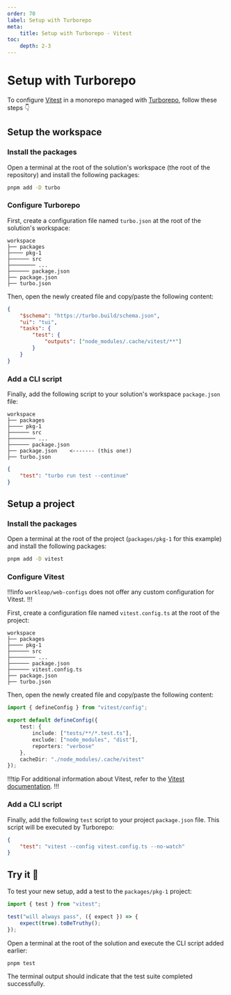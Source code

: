 ```yaml
---
order: 70
label: Setup with Turborepo
meta:
    title: Setup with Turborepo - Vitest
toc:
    depth: 2-3
---
```


# Setup with Turborepo

To configure [Vitest](https://vitest.dev/) in a monorepo managed with [Turborepo](https://turborepo.com/), follow these steps 👇

## Setup the workspace

### Install the packages

Open a terminal at the root of the solution's workspace (the root of the repository) and install the following packages:

```bash
pnpm add -D turbo
```

### Configure Turborepo

First, create a configuration file named `turbo.json` at the root of the solution's workspace:

``` !#8
workspace
├── packages
├──── pkg-1
├────── src
├──────── ...
├────── package.json
├── package.json
├── turbo.json
```

Then, open the newly created file and copy/paste the following content:

```json !#5-7
{
    "$schema": "https://turbo.build/schema.json",
    "ui": "tui",
    "tasks": {
        "test": {
            "outputs": ["node_modules/.cache/vitest/**"]
        }
    }
}
```

### Add a CLI script

Finally, add the following script to your solution's workspace `package.json` file:

``` !#7
workspace
├── packages
├──── pkg-1
├────── src
├──────── ...
├────── package.json
├── package.json    <------- (this one!)
├── turbo.json
```

```json package.json
{
    "test": "turbo run test --continue"
}
```

## Setup a project

### Install the packages

Open a terminal at the root of the project (`packages/pkg-1` for this example) and install the following packages:

```bash
pnpm add -D vitest
```

### Configure Vitest

!!!info
`workleap/web-configs` does not offer any custom configuration for Vitest.
!!!

First, create a configuration file named `vitest.config.ts` at the root of the project:

``` !#7
workspace
├── packages
├──── pkg-1
├────── src
├──────── ...
├────── package.json
├────── vitest.config.ts
├── package.json
├── turbo.json
```

Then, open the newly created file and copy/paste the following content:

```ts packages/pkg-1/vitest.config.ts
import { defineConfig } from "vitest/config";

export default defineConfig({
    test: {
        include: ["tests/**/*.test.ts"],
        exclude: ["node_modules", "dist"],
        reporters: "verbose"
    },
    cacheDir: "./node_modules/.cache/vitest"
});
```

!!!tip
For additional information about Vitest, refer to the [Vitest documentation](https://vitest.dev/). 
!!!

### Add a CLI script

Finally, add the following `test` script to your project `package.json` file. This script will be executed by Turborepo:

```json packages/pkg-1/package.json
{
    "test": "vitest --config vitest.config.ts --no-watch"
}
```

## Try it :rocket:

To test your new setup, add a test to the `packages/pkg-1` project:

```ts packages/pkg-1/tests/foo.test.ts
import { test } from "vitest";

test("will always pass", ({ expect }) => {
    expect(true).toBeTruthy();
});
```

Open a terminal at the root of the solution and execute the CLI script added earlier:

```bash
pnpm test
```

The terminal output should indicate that the test suite completed successfully.


